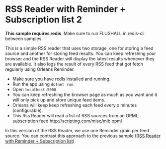 # RSS Reader with Reminder + Subscription list 2

**This sample requires redis**. Make sure to run FLUSHALL in redis-cli between samples.

This is a simple RSS reader that uses two storage, one for storing a feed source and another for storing feed results. You can keep refreshing your browser and the RSS Reader will display the latest results whenever they are available. It also logs the result of every RSS feed that got fetch regularly using Orleans Reminder.

- Make sure you have redis installed and running.
- Run the app using `dotnet run`.
- Open `localhost:5000`
- You can keep refreshing the browser page as much as you want and it will only pick up and store unique feed items.
- Orleans will keep keep refreshing each feed every x minutes (configurable). 
- This Rss Reader will read a list of RSS sources from an OPML subscription feed http://scripting.com/misc/mlb.opml

In this version of the RSS Reader, we use one Reminder grain per feed source. You can contrast this approach to the previous sample ([RSS Reader with Reminder + Subscription list](../rss-reader-3))